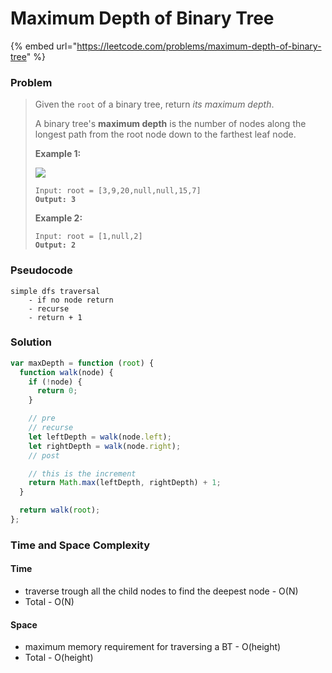 # Maximum Depth of Binary Tree

{% embed url="https://leetcode.com/problems/maximum-depth-of-binary-tree" %}

### Problem

> Given the `root` of a binary tree, return _its maximum depth_.
>
> A binary tree's **maximum depth** is the number of nodes along the longest path from the root node down to the farthest leaf node.
>
> &#x20;
>
> **Example 1:**
>
> ![](https://assets.leetcode.com/uploads/2020/11/26/tmp-tree.jpg)
>
> <pre><code>Input: root = [3,9,20,null,null,15,7]
> <strong>Output: 3</strong></code></pre>
>
> **Example 2:**
>
> <pre><code>Input: root = [1,null,2]
> <strong>Output: 2</strong></code></pre>

### Pseudocode

```
simple dfs traversal
    - if no node return
    - recurse
    - return + 1
```

### Solution

```javascript
var maxDepth = function (root) {
  function walk(node) {
    if (!node) {
      return 0;
    }

    // pre
    // recurse
    let leftDepth = walk(node.left);
    let rightDepth = walk(node.right);
    // post

    // this is the increment
    return Math.max(leftDepth, rightDepth) + 1;
  }

  return walk(root);
};
```

### Time and Space Complexity

#### Time

* traverse trough all the child nodes to find the deepest node - O(N)
* Total - O(N)

#### Space

* maximum memory requirement for traversing a BT - O(height)
* Total - O(height)
